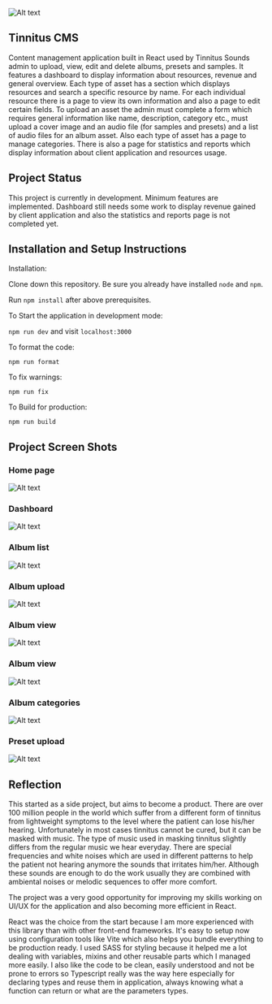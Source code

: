 ![Alt text](https://www.stefantincu.com/tinnitus/logo.png "Logo")

## Tinnitus CMS

Content management application built in React used by Tinnitus Sounds admin to upload, view, edit and delete albums, presets and samples. It features a dashboard to display information about resources, revenue and general overview. Each type of asset has a section which displays resources and search a specific resource by name. For each individual resource there is a page to view its own information and also a page to edit certain fields. To upload an asset the admin must complete a form which requires general information like name, description, category etc., must upload a cover image and an audio file (for samples and presets) and a list of audio files for an album asset. Also each type of asset has a page to manage categories. There is also a page for statistics and reports which display information about client application and resources usage.

## Project Status

This project is currently in development. Minimum features are implemented. Dashboard still needs some work to display revenue gained by client application 
and also the statistics and reports page is not completed yet.

## Installation and Setup Instructions

Installation:

Clone down this repository. Be sure you already have installed `node` and `npm`.

Run `npm install` after above prerequisites.


To Start the application in development mode:

`npm run dev` and visit `localhost:3000`


To format the code:

`npm run format`


To fix warnings:

`npm run fix`


To Build for production:

`npm run build`


## Project Screen Shots

### Home page

![Alt text](https://www.stefantincu.com/tinnitus/home.png "Home")

### Dashboard

![Alt text](https://www.stefantincu.com/tinnitus/dashboard.png "Dashboard")

### Album list

![Alt text](https://www.stefantincu.com/tinnitus/album_list.png "Album list")

### Album upload

![Alt text](https://www.stefantincu.com/tinnitus/album_upload.png "Album upload")

### Album view

![Alt text](https://www.stefantincu.com/tinnitus/album_view.png "Album view")

### Album view

![Alt text](https://www.stefantincu.com/tinnitus/album_edit.png "Album edit")

### Album categories

![Alt text](https://www.stefantincu.com/tinnitus/album_categories.png "Album categories")

### Preset upload

![Alt text](https://www.stefantincu.com/tinnitus/preset_upload.png "Preset upload")



## Reflection  

This started as a side project, but aims to become a product. There are over 100 million people in the world which suffer from a different form of tinnitus from lightweight symptoms to the level where the patient can lose his/her hearing. Unfortunately in most cases tinnitus cannot be cured, but it can be masked with music. The type of music used in masking tinnitus slightly differs from the regular music we hear everyday. There are special frequencies and white noises which are used in different patterns to help the patient not hearing anymore the sounds that irritates him/her. Although these sounds are enough to do the work usually they are combined with ambiental noises or melodic sequences to offer more comfort.

The project was a very good opportunity for improving my skills working on UI/UX for the application and also becoming more efficient in React. 

React was the choice from the start because I am more experienced with this library than with other front-end frameworks. It's easy to setup now using configuration tools like Vite which also helps you bundle everything to be production ready. I used SASS for styling because it helped me a lot dealing with variables, mixins and other reusable parts which I managed more easily. I also like the code to be clean, easily understood and not be prone to errors so Typescript really was the way here especially for declaring types and reuse them in application, always knowing what a function can return or what are the parameters types.
